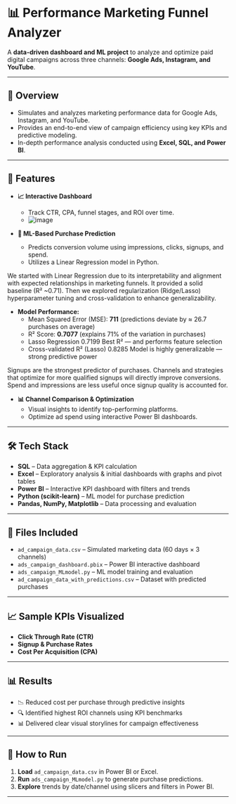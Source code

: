 # 📊 Performance Marketing Funnel Analyzer

A **data-driven dashboard and ML project** to analyze and optimize paid digital campaigns across three channels: **Google Ads, Instagram, and YouTube**.

---

## 🚀 Overview

- Simulates and analyzes marketing performance data for Google Ads, Instagram, and YouTube.
- Provides an end-to-end view of campaign efficiency using key KPIs and predictive modeling.
- In-depth performance analysis conducted using **Excel, SQL, and Power BI**.

---

## 📌 Features

- **📈 Interactive Dashboard**
  - Track CTR, CPA, funnel stages, and ROI over time.
  - ![image](https://github.com/user-attachments/assets/b0fdcc0d-01c1-473b-b44d-f1dcf91f7476)


- **🤖 ML-Based Purchase Prediction**
  - Predicts conversion volume using impressions, clicks, signups, and spend.
  - Utilizes a Linear Regression model in Python.

 We started with Linear Regression due to its interpretability and alignment with expected relationships in marketing funnels. It provided a solid baseline (R² ~0.71). Then we explored regularization (Ridge/Lasso) hyperparameter tuning and cross-validation to enhance generalizability.
 
  - **Model Performance:**
    - Mean Squared Error (MSE): **711** (predictions deviate by ≈ 26.7 purchases on average)
    - R² Score: **0.7077** (explains 71% of the variation in purchases)
    - Lasso Regression	0.7199	Best R² — and performs feature selection
    - Cross-validated R² (Lasso)	0.8285	Model is highly generalizable — strong predictive power
   
  Signups are the strongest predictor of purchases. Channels and strategies that optimize for more qualified signups will directly improve conversions. Spend and impressions are less useful once signup quality is accounted for.

- **📊 Channel Comparison & Optimization**
  - Visual insights to identify top-performing platforms.
  - Optimize ad spend using interactive Power BI dashboards.

---

## 🛠️ Tech Stack

- **SQL** – Data aggregation & KPI calculation
- **Excel** – Exploratory analysis & initial dashboards with graphs and pivot tables
- **Power BI** – Interactive KPI dashboard with filters and trends
- **Python (scikit-learn)** – ML model for purchase prediction
- **Pandas, NumPy, Matplotlib** – Data processing and evaluation

---

## 📂 Files Included

- `ad_campaign_data.csv` – Simulated marketing data (60 days × 3 channels)
- `ads_campaign_dashboard.pbix` – Power BI interactive dashboard
- `ads_campaign_MLmodel.py` – ML model training and evaluation
- `ad_campaign_data_with_predictions.csv` – Dataset with predicted purchases

---

## 📈 Sample KPIs Visualized

- **Click Through Rate (CTR)**
- **Signup & Purchase Rates**
- **Cost Per Acquisition (CPA)**
---

## 📊 Results

- 📉 Reduced cost per purchase through predictive insights
- 🔍 Identified highest ROI channels using KPI benchmarks
- 📊 Delivered clear visual storylines for campaign effectiveness

---

## 📎 How to Run

1. **Load** `ad_campaign_data.csv` in Power BI or Excel.
2. **Run** `ads_campaign_MLmodel.py` to generate purchase predictions.
3. **Explore** trends by date/channel using slicers and filters in Power BI.

---
